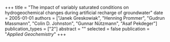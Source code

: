 +++
title = "The impact of variably saturated conditions on hydrogeochemical changes during artificial recharge of groundwater"
date = 2005-01-01
authors = ["Janek Greskowiak", "Henning Prommer", "Gudrun Massmann", "Colin D. Johnston", "Gunnar Nützmann", "Asaf Pekdeger"]
publication_types = ["2"]
abstract = ""
selected = false
publication = "*Applied Geochemistry*"
+++

